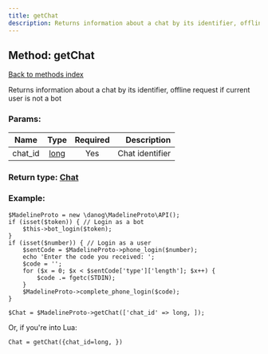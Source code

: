 ```yaml
---
title: getChat
description: Returns information about a chat by its identifier, offline request if current user is not a bot
---
```

## Method: getChat  
[Back to methods index](index.md)


Returns information about a chat by its identifier, offline request if current user is not a bot

### Params:

| Name     |    Type       | Required | Description |
|----------|:-------------:|:--------:|------------:|
|chat\_id|[long](../types/long.md) | Yes|Chat identifier|


### Return type: [Chat](../types/Chat.md)

### Example:


```
$MadelineProto = new \danog\MadelineProto\API();
if (isset($token)) { // Login as a bot
    $this->bot_login($token);
}
if (isset($number)) { // Login as a user
    $sentCode = $MadelineProto->phone_login($number);
    echo 'Enter the code you received: ';
    $code = '';
    for ($x = 0; $x < $sentCode['type']['length']; $x++) {
        $code .= fgetc(STDIN);
    }
    $MadelineProto->complete_phone_login($code);
}

$Chat = $MadelineProto->getChat(['chat_id' => long, ]);
```

Or, if you're into Lua:

```
Chat = getChat({chat_id=long, })
```

